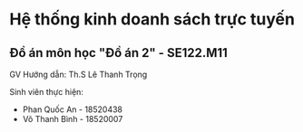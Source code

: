 # Hệ thống kinh doanh sách trực tuyến

## Đồ án môn học "Đồ án 2" - SE122.M11

GV Hướng dẫn: Th.S Lê Thanh Trọng

Sinh viên thực hiện:

- Phan Quốc An - 18520438
- Võ Thanh Bình - 18520007
